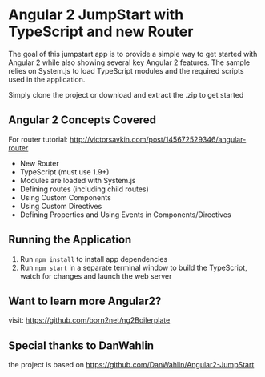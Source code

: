 # Angular 2 JumpStart with TypeScript and new Router

The goal of this jumpstart app is to provide
a simple way to get started with Angular 2 while also showing several key Angular 2 features. The sample
relies on System.js to load TypeScript modules and the required scripts used in the application.

Simply clone the project or download and extract the .zip to get started

## Angular 2 Concepts Covered

For router tutorial: http://victorsavkin.com/post/145672529346/angular-router

* New Router
* TypeScript (must use 1.9+)
* Modules are loaded with System.js
* Defining routes (including child routes)
* Using Custom Components
* Using Custom Directives
* Defining Properties and Using Events in Components/Directives

## Running the Application

1. Run `npm install` to install app dependencies
2. Run `npm start` in a separate terminal window to build the TypeScript, watch for changes and launch the web server

## Want to learn more Angular2?
visit: https://github.com/born2net/ng2Boilerplate

## Special thanks to DanWahlin
the project is based on https://github.com/DanWahlin/Angular2-JumpStart

